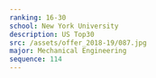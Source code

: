 ```yaml
---
ranking: 16-30
school: New York University
description: US Top30
src: /assets/offer_2018-19/087.jpg
major: Mechanical Engineering
sequence: 114
---
```

